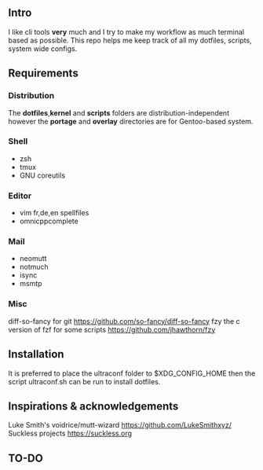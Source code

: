 ## Intro

I like cli tools **very** much and I try to make my workflow as much terminal based as possible.
This repo helps me keep track of all my dotfiles, scripts, system wide configs.

## Requirements

### Distribution

The **dotfiles**,**kernel** and **scripts** folders are distribution-independent however the **portage** and **overlay** directories are for Gentoo-based system.

### Shell

- zsh
- tmux
- GNU coreutils

### Editor

- vim fr,de,en spellfiles
- omnicppcomplete

### Mail

- neomutt
- notmuch
- isync
- msmtp

### Misc

diff-so-fancy for git https://github.com/so-fancy/diff-so-fancy
fzy the c version of fzf for some scripts https://github.com/jhawthorn/fzy

## Installation

It is preferred to place the ultraconf folder to $XDG_CONFIG_HOME then the script ultraconf.sh can be run to install dotfiles.

## Inspirations & acknowledgements

Luke Smith's voidrice/mutt-wizard https://github.com/LukeSmithxyz/
Suckless projects https://suckless.org

## TO-DO


